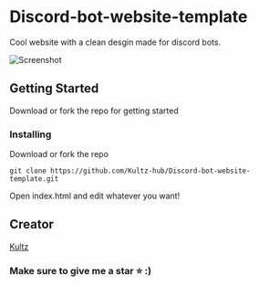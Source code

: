 # Discord-bot-website-template

Cool website with a clean desgin made for discord bots.

![Screenshot](https://media.discordapp.net/attachments/783087360454950972/791616909648592906/Screenshot.png?width=756&height=430)

## Getting Started

Download or fork the repo for getting started

### Installing

Download or fork the repo

```
git clone https://github.com/Kultz-hub/Discord-bot-website-template.git
```

Open index.html and edit whatever you want!

## Creator

[Kultz](https://discord.gg/xyKPare)

### Make sure to give me a star ⭐ :)
